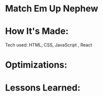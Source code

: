 <div id="header" >
 <h1  class="heading-element" dir="auto">Match Em Up Nephew</h1>
</div>

<div id="header" >
 <h1 class="heading-element" dir="auto">How It's Made:</h1>
 Tech used: HTML, CSS, JavaScript , React 
</div>


<div id="header" >
 <h1 class="heading-element" dir="auto">Optimizations:</h1>
</div>

<div id="header">
 <h1 class="heading-element" dir="auto">Lessons Learned:</h1>
</div>
